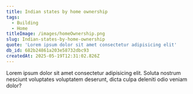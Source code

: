 ```yaml
---
title: Indian states by home ownership
tags:
  - Building
  - Home
titleImage: /images/homeOwnership.png
slug: Indian-states-by-home-ownership
quote: 'Lorem ipsum dolor sit amet consectetur adipisicing elit'
db_id: 682b24861a203e58732dbc93
createdAt: 2025-05-19T12:31:02.826Z
---
```


Lorem ipsum dolor sit amet consectetur adipisicing elit. Soluta nostrum nesciunt voluptates voluptatem deserunt, dicta culpa deleniti odio veniam dolor?

